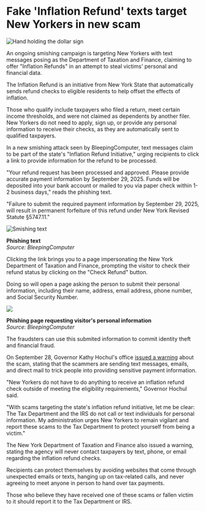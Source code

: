 # Fake 'Inflation Refund' texts target New Yorkers in new scam

![Hand holding the dollar sign](https://www.bleepstatic.com/content/hl-images/2022/10/14/hand-holding-dollar-sign.jpg)

An ongoing smishing campaign is targeting New Yorkers with text messages posing as the Department of Taxation and Finance, claiming to offer "Inflation Refunds" in an attempt to steal victims' personal and financial data.

The Inflation Refund is an initiative from New York State that automatically sends refund checks to eligible residents to help offset the effects of inflation. 

Those who qualify include taxpayers who filed a return, meet certain income thresholds, and were not claimed as dependents by another filer. New Yorkers do not need to apply, sign up, or provide any personal information to receive their checks, as they are automatically sent to qualified taxpayers.

In a new smishing attack seen by BleepingComputer, text messages claim to be part of the state's "Inflation Refund Initiative," urging recipients to click a link to provide information for the refund to be processed.

"Your refund request has been processed and approved. Please provide accurate payment information by September 29, 2025\. Funds will be deposited into your bank account or mailed to you via paper check within 1-2 business days," reads the phishing text.

"Failure to submit the required payment information by September 29, 2025, will result in permanent forfeiture of this refund under New York Revised Statute §5747.11."

![Smishing text](https://www.bleepstatic.com/images/news/security/phishing/n/new%20york/inflation-refund-check-smishing/ny-phishing-text.jpg)

**Phishing text**  
_Source: BleepingComputer_

Clicking the link brings you to a page impersonating the New York Department of Taxation and Finance, prompting the visitor to check their refund status by clicking on the "Check Refund" button.

Doing so will open a page asking the person to submit their personal information, including their name, address, email address, phone number, and Social Security Number.

![](https://www.bleepstatic.com/images/news/security/phishing/n/new%20york/inflation-refund-check-smishing/ny-tax-smishing.jpg)

**Phishing page requesting visitor's personal information**  
_Source: BleepingComputer_

The fraudsters can use this submited information to commit identity theft and financial fraud.

On September 28, Governor Kathy Hochul's office [issued a warning](https://www.governor.ny.gov/news/governor-hochul-warns-against-scams-targeting-new-yorks-inflation-refund-initiative) about the scam, stating that the scammers are sending text messages, emails, and direct mail to trick people into providing sensitive payment information.

"New Yorkers do not have to do anything to receive an inflation refund check outside of meeting the eligibility requirements," Governor Hochul said.

"With scams targeting the state's inflation refund initiative, let me be clear: The Tax Department and the IRS do not call or text individuals for personal information. My administration urges New Yorkers to remain vigilant and report these scams to the Tax Department to protect yourself from being a victim."

The New York Department of Taxation and Finance also issued a warning, stating the agency will never contact taxpayers by text, phone, or email regarding the inflation refund checks. 

Recipients can protect themselves by avoiding websites that come through unexpected emails or texts, hanging up on tax-related calls, and never agreeing to meet anyone in person to hand over tax payments.

Those who believe they have received one of these scams or fallen victim to it should report it to the Tax Department or IRS.